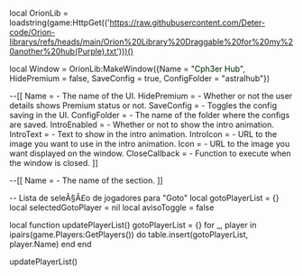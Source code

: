 local OrionLib = loadstring(game:HttpGet(('https://raw.githubusercontent.com/Deter-code/Orion-librarys/refs/heads/main/Orion%20Library%20Draggable%20for%20my%20another%20hub(Purple).txt')))()

local Window = OrionLib:MakeWindow({Name = "<font color='rgb(255,0,0)'>Cph3er Hub</font>", HidePremium = false, SaveConfig = true, ConfigFolder = "astralhub"})

--[[
Name = <string> - The name of the UI.
HidePremium = <bool> - Whether or not the user details shows Premium status or not.
SaveConfig = <bool> - Toggles the config saving in the UI.
ConfigFolder = <string> - The name of the folder where the configs are saved.
IntroEnabled = <bool> - Whether or not to show the intro animation.
IntroText = <string> - Text to show in the intro animation.
IntroIcon = <string> - URL to the image you want to use in the intro animation.
Icon = <string> - URL to the image you want displayed on the window.
CloseCallback = <function> - Function to execute when the window is closed.
]]


--[[
Name = <string> - The name of the section.
]]

-- Lista de seleÃ§Ã£o de jogadores para "Goto"
local gotoPlayerList = {}
local selectedGotoPlayer = nil
local avisoToggle = false

local function updatePlayerList()
gotoPlayerList = {}
for _, player in ipairs(game.Players:GetPlayers()) do
table.insert(gotoPlayerList, player.Name)
end
end

updatePlayerList()
